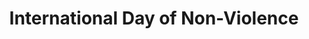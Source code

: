 ---
title: International Day of Non-Violence
month: October
name: International Day of Non-Violence
un-resolution: A/RES/61/271
url: 
organisations:
- United Nations
SDGs:
- 16
---